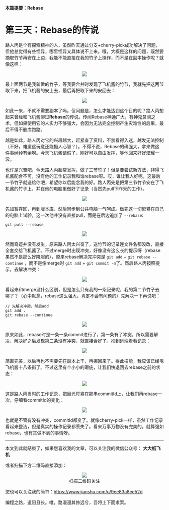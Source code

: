 **本篇提要：Rebase**

# 第三天：Rebase的传说

路人丙是个有探索精神的人，虽然昨天通过分支+cherry-pick成功解决了问题，但他总觉得有些怪异，哪里怪异又具体说不上来。哦，大概是这样的问题，既然要摘取竹节再安在上边，我能不能直接在我的竹子上操作，而不是在副本操作呢？就像这样：

<div align="center"><img src ="./image/img_3_1.png" /><br/></div>

最上面两节是我新做的竹子，等我要合并时发现了飞机酱的竹节，我就先把这两节取下来，把飞机酱的安上去，最后再把取下来的安回去：

<div align="center"><img src ="./image/img_3_2.png" /><br/></div>

如此一来，不就不需要副本了吗。但问题是，怎么才能达到这个目的呢？路人丙想起来曾经和飞机酱聊过**Rebase**的传说。传闻Rebase神通广大，有神鬼莫测之术，但如果使用它的人实力不够强大，会因为无法完全控制产生灾难性的后果，最后不得不删库跑路。

越是如此，路人丙对它的兴趣越大，赶紧查了资料，不禁看得入迷，越发无法控制（不好，难道这玩意还能摄人心智？）。不得不说，Rebase的确强大，拿来做这件事绰绰有余啊。今天飞机酱请假了，刚好可以自由发挥，等他回来好好炫耀一波。

也许是兴奋吧，今天路人丙超常发挥，做了三节竹子！但是要尝试新方法，非得飞机酱配合不可，没有他的工作记录我和谁rebase呀。哎，谁让我人好呢，这最后一节竹子就送给你吧，希望你以后能念我的好。路人丙先是把第三节竹节安在了飞机酱的竹子上，并在他的电脑里做好了记录（当然先pull下昨天的工作）。

<div align="center"><img src ="./image/img_3_3.png" /><br/></div>

先加暂存区，再到版本库，然后同步到公共电脑一气呵成。做完这一切赶紧在自己的电脑上试验，这一次他并没有直接pull，而是在后边追加了 `--rebase`:

```
git pull --rebase
```

<div align="center"><img src ="./image/img_3_4.png" /><br/></div>

然而奇迹并没有发生，原来路人丙太兴奋了，送竹节的记录连文件名都没改，直接全套交给飞机酱了。不过merge时出现冲突，好像没有这么长的提示呀（rebase果然不是那么好降服的），原来rebase解决完冲突是 `git add` + `git rebase --continue` ，而不是像merge时 `git add` + `git commit -m`了。然后路人丙按照提示，去解决冲突：

<div align="center"><img src ="./image/img_3_5.png" /><br/></div>

看起来和merge没什么区别，但是怎么只有我的一条记录呢，我的第二节竹子去哪了？（心中默念，rebase这么强大，肯定不会有问题的）先解决一下再说吧：

```
// 先解决冲突，然后add
git add .
git rebase --continue
```

<div align="center"><img src ="./image/img_3_6.png" /><br/></div>

原来如此，rebase时是一条一条commit进行了，第一条有了冲突，所以需要解决，解决好之后发现第二条没有冲突，就直接合好了。推到远端看看记录：

<div align="center"><img src ="./image/img_3_7.png" /><br/></div>

简直完美，以后再也不需要先在副本上干，再挪回来了。得此技能，我应该已经甩飞机酱十八条街了。不过这里有个小小的瑕疵，让我们快退回去rebase之前的状态：

<div align="center"><img src ="./image/img_3_8.png" /><br/></div>

这是路人丙当时的工作记录，把目光盯紧在那串commitId上，让我们再rebase一次，仔细看commitId的变化：

<div align="center"><img src ="./image/img_3_9.png" /><br/></div>

也就是不管有没有冲突，commitId都变了。就像cherry-pick一样，虽然工作记录看起来整洁，但是真实的操作记录都丢失了。看来万事万物没有完美的，就算强如rebase，也有其做不到的事情呀。

---

本文到此就结束了，如果您喜欢我的文章，可以关注我的微信公众号： **大大纸飞机** 

或者扫描下方二维码直接添加：

<div align="center"><img src ="./image/qrcode.jpg" /><br/>扫描二维码关注</div>

您也可以关注我的简书：https://www.jianshu.com/u/9ee83a8ee52d

编程之路，道阻且长。唯，路漫漫其修远兮，吾将上下而求索。